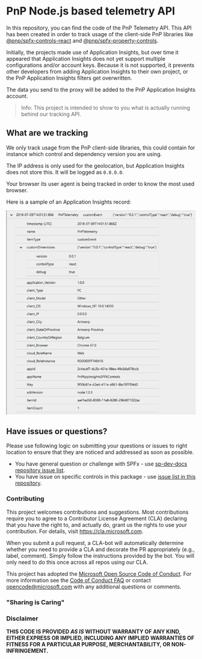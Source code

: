 # PnP Node.js based telemetry API

In this repository, you can find the code of the PnP Telemetry API. This API has been created in order to track usage of the client-side PnP libraries like [@pnp/spfx-controls-react](https://github.com/SharePoint/sp-dev-fx-property-controls) and [@pnp/spfx-property-controls](https://github.com/SharePoint/sp-dev-fx-controls-react).

Initially, the projects made use of Application Insights, but over time it appeared that Application Insights does not yet support multiple configurations and/or account keys. Because it is not supported, it prevents other developers from adding Application Insights to their own project, or the PnP Application Insights filters get overwritten.

The data you send to the proxy will be added to the PnP Application Insights account.

> Info: This project is intended to show to you what is actually running behind our tracking API.

## What are we tracking

We only track usage from the PnP client-side libraries, this could contain for instance which control and dependency version you are using. 

The IP address is only used for the geolocation, but Application Insights does not store this. It will be logged as `0.0.0.0`.

Your browser its user agent is being tracked in order to know the most used browser. 

Here is a sample of an Application Insights record:

![Application Insights Record](./assets/appinsights-record.png)

## Have issues or questions?

Please use following logic on submitting your questions or issues to right location to ensure that they are noticed and addressed as soon as possible.

* You have general question or challenge with SPFx - use [sp-dev-docs repository issue list](https://github.com/pnp/telemetry-node-proxy/issues).
* You have issue on specific controls in this package - use [issue list in this repository](https://github.com/pnp/telemetry-node-proxy/issues).

### Contributing

This project welcomes contributions and suggestions.  Most contributions require you to agree to a
Contributor License Agreement (CLA) declaring that you have the right to, and actually do, grant us
the rights to use your contribution. For details, visit https://cla.microsoft.com.

When you submit a pull request, a CLA-bot will automatically determine whether you need to provide
a CLA and decorate the PR appropriately (e.g., label, comment). Simply follow the instructions
provided by the bot. You will only need to do this once across all repos using our CLA.

This project has adopted the [Microsoft Open Source Code of Conduct](https://opensource.microsoft.com/codeofconduct/).
For more information see the [Code of Conduct FAQ](https://opensource.microsoft.com/codeofconduct/faq/) or
contact [opencode@microsoft.com](mailto:opencode@microsoft.com) with any additional questions or comments.

### "Sharing is Caring"

### Disclaimer

**THIS CODE IS PROVIDED *AS IS* WITHOUT WARRANTY OF ANY KIND, EITHER EXPRESS OR IMPLIED, INCLUDING ANY IMPLIED WARRANTIES OF FITNESS FOR A PARTICULAR PURPOSE, MERCHANTABILITY, OR NON-INFRINGEMENT.**